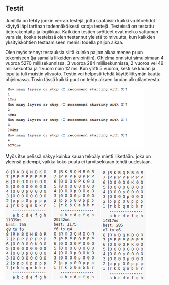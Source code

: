 ## Testit
Junitilla on tehty jonkin verran testejä, jotta saataisiin kaikki vaihtoehdot käytyä läpi taritaan todennäköisesti satoja testejä.
Testeissä on testattu tietorakentaita ja logiikkaa. Kaikkien testien syötteet ovat melko sattuman varaisia, koska testeissä olen testannut yleistä toimivuutta, kun kaikkien yksityiskohtien testaamiseen menisi todella paljon aikaa.

Olen myös tehnyt testauksia siitä kuinka paljon aikaa menee puun tekemiseen (ja samalla liikeiden arviointiin).
Ohjelma onnistui simuloimaan 4 vuoroa 5270 millisekunnissa, 3 vuoroa 284 millisekunnissa, 2 vuoroa vei 49 millisekunttia ja 1 vuoro noin 12 ms. Kun yritti 5 vuoroa, kesti se kauan ja lopulta tuli muistin ylivuoto.
Testin voi helposti tehdä käyttöliittymän kautta ohjelmassa.
Tosin tässä kaikki puut on tehty alkaen laudan alkutilanteesta.

![Test](Pictures/time_for_tree.png)

Myös itse pelissä näkyy kuinka kauan tekoäly mietti liikettään.
joka on yleensä pidempi, vaikka koko puuta ei tarvitsekkaan tehdä uudestaan.

![Test2](Pictures/time_for_move1.png)
![Test3](Pictures/time_for_move2.png)
![Test4](Pictures/time_for_move3.png)

